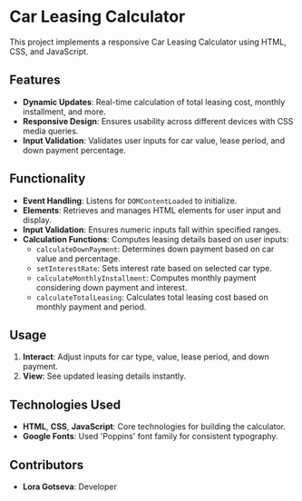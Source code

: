 # Car Leasing Calculator

This project implements a responsive Car Leasing Calculator using HTML, CSS, and JavaScript.

## Features

- **Dynamic Updates**: Real-time calculation of total leasing cost, monthly installment, and more.
- **Responsive Design**: Ensures usability across different devices with CSS media queries.
- **Input Validation**: Validates user inputs for car value, lease period, and down payment percentage.

## Functionality

- **Event Handling**: Listens for `DOMContentLoaded` to initialize.
- **Elements**: Retrieves and manages HTML elements for user input and display.
- **Input Validation**: Ensures numeric inputs fall within specified ranges.
- **Calculation Functions**: Computes leasing details based on user inputs:
  - `calculateDownPayment`: Determines down payment based on car value and percentage.
  - `setInterestRate`: Sets interest rate based on selected car type.
  - `calculateMonthlyInstallment`: Computes monthly payment considering down payment and interest.
  - `calculateTotalLeasing`: Calculates total leasing cost based on monthly payment and period.

## Usage

1. **Interact**: Adjust inputs for car type, value, lease period, and down payment.
2. **View**: See updated leasing details instantly.

## Technologies Used

- **HTML**, **CSS**, **JavaScript**: Core technologies for building the calculator.
- **Google Fonts**: Used 'Poppins' font family for consistent typography.

## Contributors

- **Lora Gotseva**: Developer


